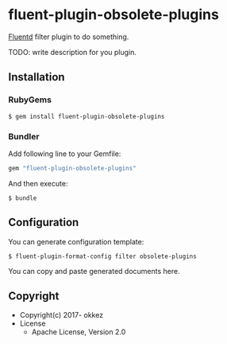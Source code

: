 # fluent-plugin-obsolete-plugins

[Fluentd](http://fluentd.org/) filter plugin to do something.

TODO: write description for you plugin.

## Installation

### RubyGems

```
$ gem install fluent-plugin-obsolete-plugins
```

### Bundler

Add following line to your Gemfile:

```ruby
gem "fluent-plugin-obsolete-plugins"
```

And then execute:

```
$ bundle
```

## Configuration

You can generate configuration template:

```
$ fluent-plugin-format-config filter obsolete-plugins
```

You can copy and paste generated documents here.

## Copyright

* Copyright(c) 2017- okkez
* License
  * Apache License, Version 2.0
